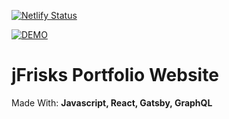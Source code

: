 [![Netlify Status](https://api.netlify.com/api/v1/badges/5c947f4d-4aa6-4729-ab93-73da7815bb31/deploy-status)](https://app.netlify.com/sites/vigilant-poincare-90e942/deploys)

[![DEMO](https://cdn.iconscout.com/icon/premium/png-256-thumb/demo-2-820993.png)](https://jfrisks-portfolio.netlify.com/)

# jFrisks Portfolio Website

Made With: **Javascript, React, Gatsby, GraphQL**
